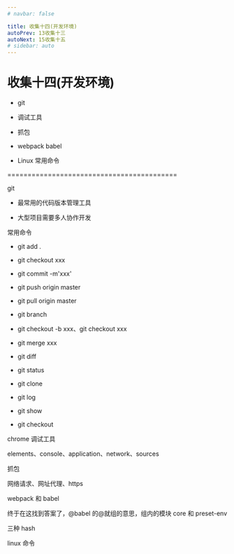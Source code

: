 ```yaml
---
# navbar: false

title: 收集十四(开发环境)
autoPrev: 13收集十三
autoNext: 15收集十五
# sidebar: auto
---
```


# 收集十四(开发环境)

- git

- 调试工具

- 抓包

- webpack babel

- Linux 常用命令

==========================================

git

- 最常用的代码版本管理工具

- 大型项目需要多人协作开发

常用命令

- git add .

- git checkout xxx

- git commit -m'xxx'

- git push origin master

- git pull origin master

- git branch

- git checkout -b xxx、git checkout xxx

- git merge xxx

- git diff

- git status

- git clone

- git log

- git show

- git checkout

chrome 调试工具

elements、console、application、network、sources

抓包

网络请求、网址代理、https

webpack 和 babel

终于在这找到答案了，@babel 的@就组的意思，组内的模块 core 和 preset-env

三种 hash

linux 命令
